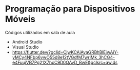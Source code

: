 # Programação para Dispositivos Móveis

Códigos utilizados em sala de aula

- Android Studio
- Visual Studio
- https://flutter.dev/?gclid=CjwKCAiAvaGRBhBlEiwAiY-yMCy4NFbp6vwO55d8e12tVGdfM7wriMk_3hCG4-e4FuujVB7Pg21X7hoC9D0QAvD_BwE&gclsrc=aw.ds
